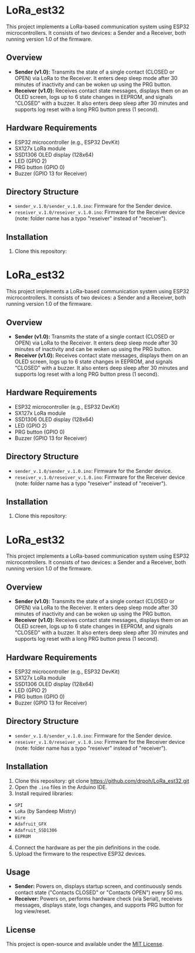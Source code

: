 # LoRa_est32

This project implements a LoRa-based communication system using ESP32 microcontrollers. It consists of two devices: a Sender and a Receiver, both running version 1.0 of the firmware.

## Overview

- **Sender (v1.0):** Transmits the state of a single contact (CLOSED or OPEN) via LoRa to the Receiver. It enters deep sleep mode after 30 minutes of inactivity and can be woken up using the PRG button.
- **Receiver (v1.0):** Receives contact state messages, displays them on an OLED screen, logs up to 6 state changes in EEPROM, and signals "CLOSED" with a buzzer. It also enters deep sleep after 30 minutes and supports log reset with a long PRG button press (1 second).

## Hardware Requirements

- ESP32 microcontroller (e.g., ESP32 DevKit)
- SX127x LoRa module
- SSD1306 OLED display (128x64)
- LED (GPIO 2)
- PRG button (GPIO 0)
- Buzzer (GPIO 13 for Receiver)

## Directory Structure

- `sender_v.1.0/sender_v.1.0.ino`: Firmware for the Sender device.
- `reseiver_v.1.0/reseiver_v.1.0.ino`: Firmware for the Receiver device (note: folder name has a typo "reseiver" instead of "receiver").

## Installation

1. Clone this repository:
# LoRa_est32

This project implements a LoRa-based communication system using ESP32 microcontrollers. It consists of two devices: a Sender and a Receiver, both running version 1.0 of the firmware.

## Overview

- **Sender (v1.0):** Transmits the state of a single contact (CLOSED or OPEN) via LoRa to the Receiver. It enters deep sleep mode after 30 minutes of inactivity and can be woken up using the PRG button.
- **Receiver (v1.0):** Receives contact state messages, displays them on an OLED screen, logs up to 6 state changes in EEPROM, and signals "CLOSED" with a buzzer. It also enters deep sleep after 30 minutes and supports log reset with a long PRG button press (1 second).

## Hardware Requirements

- ESP32 microcontroller (e.g., ESP32 DevKit)
- SX127x LoRa module
- SSD1306 OLED display (128x64)
- LED (GPIO 2)
- PRG button (GPIO 0)
- Buzzer (GPIO 13 for Receiver)

## Directory Structure

- `sender_v.1.0/sender_v.1.0.ino`: Firmware for the Sender device.
- `reseiver_v.1.0/reseiver_v.1.0.ino`: Firmware for the Receiver device (note: folder name has a typo "reseiver" instead of "receiver").

## Installation

1. Clone this repository:
# LoRa_est32

This project implements a LoRa-based communication system using ESP32 microcontrollers. It consists of two devices: a Sender and a Receiver, both running version 1.0 of the firmware.

## Overview

- **Sender (v1.0):** Transmits the state of a single contact (CLOSED or OPEN) via LoRa to the Receiver. It enters deep sleep mode after 30 minutes of inactivity and can be woken up using the PRG button.
- **Receiver (v1.0):** Receives contact state messages, displays them on an OLED screen, logs up to 6 state changes in EEPROM, and signals "CLOSED" with a buzzer. It also enters deep sleep after 30 minutes and supports log reset with a long PRG button press (1 second).

## Hardware Requirements

- ESP32 microcontroller (e.g., ESP32 DevKit)
- SX127x LoRa module
- SSD1306 OLED display (128x64)
- LED (GPIO 2)
- PRG button (GPIO 0)
- Buzzer (GPIO 13 for Receiver)

## Directory Structure

- `sender_v.1.0/sender_v.1.0.ino`: Firmware for the Sender device.
- `reseiver_v.1.0/reseiver_v.1.0.ino`: Firmware for the Receiver device (note: folder name has a typo "reseiver" instead of "receiver").

## Installation

1. Clone this repository: git clone https://github.com/drpoh/LoRa_est32.git
2. Open the `.ino` files in the Arduino IDE.
3. Install required libraries:
- `SPI`
- `LoRa` (by Sandeep Mistry)
- `Wire`
- `Adafruit_GFX`
- `Adafruit_SSD1306`
- `EEPROM`
4. Connect the hardware as per the pin definitions in the code.
5. Upload the firmware to the respective ESP32 devices.

## Usage

- **Sender:** Powers on, displays startup screen, and continuously sends contact state ("Contacts CLOSED" or "Contacts OPEN") every 50 ms.
- **Receiver:** Powers on, performs hardware check (via Serial), receives messages, displays state, logs changes, and supports PRG button for log view/reset.

## License

This project is open-source and available under the [MIT License](LICENSE).
